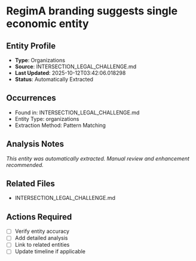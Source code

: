 # RegimA branding suggests single economic entity

## Entity Profile
- **Type**: Organizations
- **Source**: INTERSECTION_LEGAL_CHALLENGE.md
- **Last Updated**: 2025-10-12T03:42:06.018298
- **Status**: Automatically Extracted

## Occurrences
- Found in: INTERSECTION_LEGAL_CHALLENGE.md
- Entity Type: organizations
- Extraction Method: Pattern Matching

## Analysis Notes
*This entity was automatically extracted. Manual review and enhancement recommended.*

## Related Files
- INTERSECTION_LEGAL_CHALLENGE.md

## Actions Required
- [ ] Verify entity accuracy
- [ ] Add detailed analysis
- [ ] Link to related entities
- [ ] Update timeline if applicable
